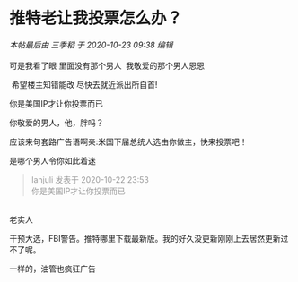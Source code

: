# 推特老让我投票怎么办？


<i class="pstatus"> 本帖最后由 三季稻 于 2020-10-23 09:38 编辑 </i><br />
<br />
可是我看了眼 里面没有那个男人&nbsp;&nbsp;我敬爱的那个男人恩恩<br />
<img id="aimg_UiRlZ" onclick="zoom(this, this.src, 0, 0, 0)" class="zoom" src="https://i.loli.net/2020/10/22/Nsf1nvlbmkXUI7V.png" onmouseover="img_onmouseoverfunc(this)" onload="thumbImg(this)" border="0" alt="" />

<img src="static/image/smiley/default/lol.gif" smilieid="12" border="0" alt="" /> 希望楼主知错能改 尽快去就近派出所自首!

<img src="static/image/smiley/default/hug.gif" smilieid="13" border="0" alt="" />你是美国IP才让你投票而已

你敬爱的男人，他，胖吗？<img src="static/image/smiley/default/lol.gif" smilieid="12" border="0" alt="" />

应该来句套路广告语啊亲:米国下届总统人选由你做主，快来投票吧！

是哪个男人令你如此着迷

<div class="quote"><blockquote><font color="#999999">lanjuli 发表于 2020-10-22 23:53</font><br />
<font color="#999999">你是美国IP才让你投票而已</font></blockquote></div><br />
老实人

干预大选，FBI警告。推特哪里下载最新版。我的好久没更新刚刚上去居然更新过不了呢。

一样的，油管也疯狂广告
